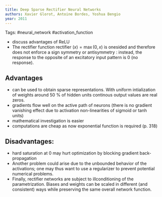 ```yaml
---
title: Deep Sparse Rectifier Neural Networks
authors: Xavier Glorot, Antoine Bordes, Yoshua Bengio
year: 2011
---
```


Tags: #neural_network #activation_function

- discuss advantages of ReLU
- The rectifier function rectifier $(x)=\max (0, x)$ is onesided and therefore does not enforce a sign symmetry or antisymmetry : instead, the response to the opposite of an excitatory input pattern is 0 (no response).

## Advantages
- can be used to obtain sparse representations. With uniform intialization of weights around 50 % of hidden units continous output values are real zeros.
- gradients flow well on the active path of neurons (there is no gradient vanishing effect due to activation non-linearities of sigmoid or tanh units)
- mathematical investigation is easier
- computations are cheap as now exponential function is required (p. 318)

## Disadvantages:
- hard saturation at 0 may hurt optimization by blocking gradient back-propagation
- Another problem could arise due to the unbounded behavior of the activations; one may thus want to use a regularizer to
prevent potential numerical problems.
- Finally, rectifier networks are subject to illconditioning of the parametrization. Biases and weights can be scaled in different (and consistent) ways while preserving the same overall network function.